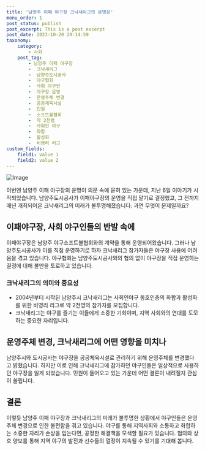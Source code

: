 ```yaml
---
title: '남양주 이패 야구장 크낙새리그의 운명은'
menu_order: 1
post_status: publish
post_excerpt: This is a post excerpt
post_date: 2023-10-20 20:14:59
taxonomy:
    category:
        - 사회
    post_tag:
        - 남양주 이패 야구장
        -  크낙새리그
        -  남양주도시공사
        -  야구협회
        -  사회 야구인
        -  야구장 운영
        -  운영주체 변경
        -  공공체육시설
        -  민원
        -  소프트볼협회
        -  약 2천명
        -  사회인 야구
        -  화합
        -  활성화
        -  비영리 리그
custom_fields:
    field1: value 1
    field2: value 2
---
```


![Image](https://imgnews.pstatic.net/image/666/2024/02/06/0000033027_001_20240206170405247.jpg?type=w647)


이번엔 남양주 이패 야구장의 운명이 의문 속에 묻혀 있는 가운데, 지난 6일 이야기가 시작되었습니다. 남양주도시공사가 이패야구장의 운영을 직접 맡기로 결정했고, 그 전까지 매년 개최되어온 크낙새리그의 미래가 불투명해졌습니다. 과연 무엇이 문제일까요?

## 이패야구장, 사회 야구인들의 반발 속에
이패야구장은 남양주 야구소프트볼협회와의 계약을 통해 운영되어왔습니다. 그러나 남양주도시공사가 이를 직접 운영하기로 하자 크낙새리그 참가자들은 야구장 사용에 어려움을 겪고 있습니다. 야구협회는 남양주도시공사와의 협의 없이 야구장을 직접 운영하는 결정에 대해 불만을 토로하고 있습니다.

### 크낙새리그의 의미와 중요성
- 2004년부터 시작된 남양주시 크낙새리그는 사회인야구 동호인층의 화합과 활성화를 위한 비영리 리그로 약 2천명의 참가자를 모집합니다.
- 크낙새리그는 야구를 즐기는 이들에게 소중한 기회이며, 지역 사회와의 연대를 도모하는 중요한 자리입니다.

## 운영주체 변경, 크낙새리그에 어떤 영향을 미치나
남양주시와 도시공사는 야구장을 공공체육시설로 관리하기 위해 운영주체를 변경했다고 밝혔습니다. 하지만 이로 인해 크낙새리그에 참가하던 야구인들은 일상적으로 사용하던 야구장을 잃게 되었습니다. 민원이 들어오고 있는 가운데 어떤 결론이 내려질지 관심이 쏠립니다.

## 결론
이렇듯 남양주 이패 야구장과 크낙새리그의 미래가 불투명한 상황에서 야구인들은 운영 주체 변경으로 인한 불편함을 겪고 있습니다. 야구를 통해 지역사회와 소통하고 화합하는 소중한 자리가 손상을 입는다면, 공정한 해결책을 모색할 필요가 있습니다. 협의와 상호 양보를 통해 지역 야구의 발전과 선수들의 열정이 지속될 수 있기를 기대해 봅니다.
